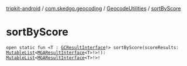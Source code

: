 [tripkit-android](../../index.md) / [com.skedgo.geocoding](../index.md) / [GeocodeUtilities](index.md) / [sortByScore](./sort-by-score.md)

# sortByScore

`open static fun <T : `[`GCResultInterface`](../../com.skedgo.geocoding.agregator/-g-c-result-interface/index.md)`!> sortByScore(scoreResults: `[`MutableList`](https://kotlinlang.org/api/latest/jvm/stdlib/kotlin.collections/-mutable-list/index.html)`<`[`MGAResultInterface`](../../com.skedgo.geocoding.agregator/-m-g-a-result-interface/index.md)`<T>!>!): `[`MutableList`](https://kotlinlang.org/api/latest/jvm/stdlib/kotlin.collections/-mutable-list/index.html)`<`[`MGAResultInterface`](../../com.skedgo.geocoding.agregator/-m-g-a-result-interface/index.md)`<T>!>!`